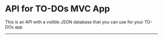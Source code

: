 # API for TO-DOs MVC App

This is an API with a volitile JSON database that you can use for your TO-DOs app

-----

